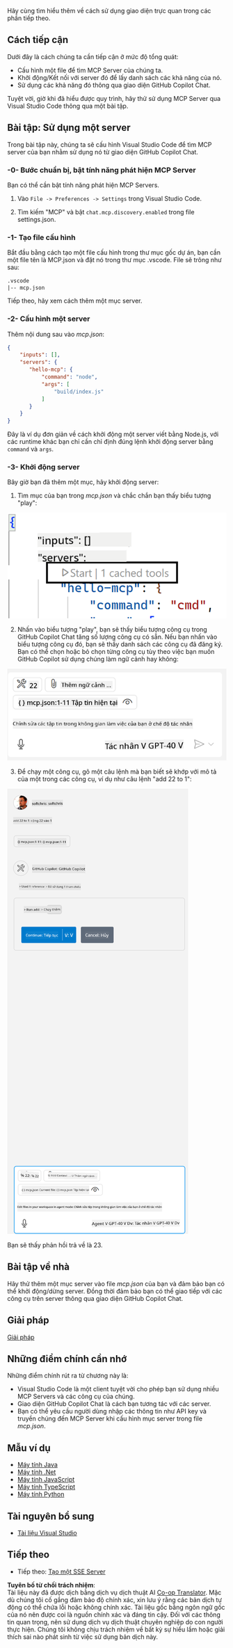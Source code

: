 <!--
CO_OP_TRANSLATOR_METADATA:
{
  "original_hash": "54e9ffc5dba01afcb8880a9949fd1881",
  "translation_date": "2025-07-04T18:05:15+00:00",
  "source_file": "03-GettingStarted/04-vscode/README.md",
  "language_code": "vi"
}
-->
Hãy cùng tìm hiểu thêm về cách sử dụng giao diện trực quan trong các phần tiếp theo.

## Cách tiếp cận

Dưới đây là cách chúng ta cần tiếp cận ở mức độ tổng quát:

- Cấu hình một file để tìm MCP Server của chúng ta.
- Khởi động/Kết nối với server đó để lấy danh sách các khả năng của nó.
- Sử dụng các khả năng đó thông qua giao diện GitHub Copilot Chat.

Tuyệt vời, giờ khi đã hiểu được quy trình, hãy thử sử dụng MCP Server qua Visual Studio Code thông qua một bài tập.

## Bài tập: Sử dụng một server

Trong bài tập này, chúng ta sẽ cấu hình Visual Studio Code để tìm MCP server của bạn nhằm sử dụng nó từ giao diện GitHub Copilot Chat.

### -0- Bước chuẩn bị, bật tính năng phát hiện MCP Server

Bạn có thể cần bật tính năng phát hiện MCP Servers.

1. Vào `File -> Preferences -> Settings` trong Visual Studio Code.

2. Tìm kiếm "MCP" và bật `chat.mcp.discovery.enabled` trong file settings.json.

### -1- Tạo file cấu hình

Bắt đầu bằng cách tạo một file cấu hình trong thư mục gốc dự án, bạn cần một file tên là MCP.json và đặt nó trong thư mục .vscode. File sẽ trông như sau:

```text
.vscode
|-- mcp.json
```

Tiếp theo, hãy xem cách thêm một mục server.

### -2- Cấu hình một server

Thêm nội dung sau vào *mcp.json*:

```json
{
    "inputs": [],
    "servers": {
       "hello-mcp": {
           "command": "node",
           "args": [
               "build/index.js"
           ]
       }
    }
}
```

Đây là ví dụ đơn giản về cách khởi động một server viết bằng Node.js, với các runtime khác bạn chỉ cần chỉ định đúng lệnh khởi động server bằng `command` và `args`.

### -3- Khởi động server

Bây giờ bạn đã thêm một mục, hãy khởi động server:

1. Tìm mục của bạn trong *mcp.json* và chắc chắn bạn thấy biểu tượng "play":

  ![Khởi động server trong Visual Studio Code](../../../../translated_images/vscode-start-server.8e3c986612e3555de47e5b1e37b2f3020457eeb6a206568570fd74a17e3796ad.vi.png)  

2. Nhấn vào biểu tượng "play", bạn sẽ thấy biểu tượng công cụ trong GitHub Copilot Chat tăng số lượng công cụ có sẵn. Nếu bạn nhấn vào biểu tượng công cụ đó, bạn sẽ thấy danh sách các công cụ đã đăng ký. Bạn có thể chọn hoặc bỏ chọn từng công cụ tùy theo việc bạn muốn GitHub Copilot sử dụng chúng làm ngữ cảnh hay không:

  ![Khởi động server trong Visual Studio Code](../../../../translated_images/vscode-tool.0b3bbea2fb7d8c26ddf573cad15ef654e55302a323267d8ee6bd742fe7df7fed.vi.png)

3. Để chạy một công cụ, gõ một câu lệnh mà bạn biết sẽ khớp với mô tả của một trong các công cụ, ví dụ như câu lệnh "add 22 to 1":

  ![Chạy công cụ từ GitHub Copilot](../../../../translated_images/vscode-agent.d5a0e0b897331060518fe3f13907677ef52b879db98c64d68a38338608f3751e.vi.png)

  Bạn sẽ thấy phản hồi trả về là 23.

## Bài tập về nhà

Hãy thử thêm một mục server vào file *mcp.json* của bạn và đảm bảo bạn có thể khởi động/dừng server. Đồng thời đảm bảo bạn có thể giao tiếp với các công cụ trên server thông qua giao diện GitHub Copilot Chat.

## Giải pháp

[Giải pháp](./solution/README.md)

## Những điểm chính cần nhớ

Những điểm chính rút ra từ chương này là:

- Visual Studio Code là một client tuyệt vời cho phép bạn sử dụng nhiều MCP Servers và các công cụ của chúng.
- Giao diện GitHub Copilot Chat là cách bạn tương tác với các server.
- Bạn có thể yêu cầu người dùng nhập các thông tin như API key và truyền chúng đến MCP Server khi cấu hình mục server trong file *mcp.json*.

## Mẫu ví dụ

- [Máy tính Java](../samples/java/calculator/README.md)
- [Máy tính .Net](../../../../03-GettingStarted/samples/csharp)
- [Máy tính JavaScript](../samples/javascript/README.md)
- [Máy tính TypeScript](../samples/typescript/README.md)
- [Máy tính Python](../../../../03-GettingStarted/samples/python)

## Tài nguyên bổ sung

- [Tài liệu Visual Studio](https://code.visualstudio.com/docs/copilot/chat/mcp-servers)

## Tiếp theo

- Tiếp theo: [Tạo một SSE Server](../05-sse-server/README.md)

**Tuyên bố từ chối trách nhiệm**:  
Tài liệu này đã được dịch bằng dịch vụ dịch thuật AI [Co-op Translator](https://github.com/Azure/co-op-translator). Mặc dù chúng tôi cố gắng đảm bảo độ chính xác, xin lưu ý rằng các bản dịch tự động có thể chứa lỗi hoặc không chính xác. Tài liệu gốc bằng ngôn ngữ gốc của nó nên được coi là nguồn chính xác và đáng tin cậy. Đối với các thông tin quan trọng, nên sử dụng dịch vụ dịch thuật chuyên nghiệp do con người thực hiện. Chúng tôi không chịu trách nhiệm về bất kỳ sự hiểu lầm hoặc giải thích sai nào phát sinh từ việc sử dụng bản dịch này.